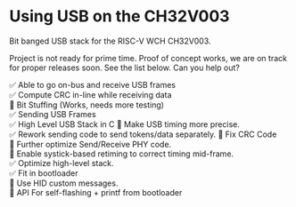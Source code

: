 # Using USB on the CH32V003

Bit banged USB stack for the RISC-V WCH CH32V003.

Project is not ready for prime time.  Proof of concept works, we are on track for proper releases soon.  See the list below.  Can you help out?

:white_check_mark: Able to go on-bus and receive USB frames  
:white_check_mark: Compute CRC in-line while receiving data  
:black_square_button: Bit Stuffing (Works, needs more testing)  
:white_check_mark: Sending USB Frames  
:white_check_mark: High Level USB Stack in C 
:large_orange_diamond: Make USB timing more precise.  
:white_check_mark: Rework sending code to send tokens/data separately.
:white_square_button: Fix CRC Code  
:white_square_button: Further optimize Send/Receive PHY code.  
:white_square_button: Enable systick-based retiming to correct timing mid-frame.  
:white_check_mark: Optimize high-level stack.  
:white_check_mark: Fit in bootloader  
:white_square_button: Use HID custom messages.  
:white_square_button: API For self-flashing + printf from bootloader

